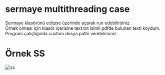 # sermaye multithreading case

Sermaye klasörünü eclipse üzerinde açarak run edebilirsiniz.<br>
Örnek olması için klasör içerisine text.txt isimli pdfde bulunan texti koydum.<br>
Program çalıştığında custom dosya pathi verebilirsiniz.<br>


# Örnek SS
![ss](https://user-images.githubusercontent.com/6937664/194864190-d1244bb8-e3af-43ce-9be0-df3acab2abf4.PNG)
